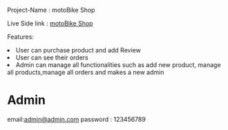 Project-Name : motoBike Shop

Live Side link : <a href="https://motobike-769e1.web.app/">motoBike Shop</a>


Features:

<li>User can purchase product and add Review</li>
<li>User can see their orders</li>
<li>Admin can manage all functionalities such as add new product, manage all products,manage all orders and makes a new admin</li>

<h1>Admin</h1>
 
 email:admin@admin.com
 password : 123456789